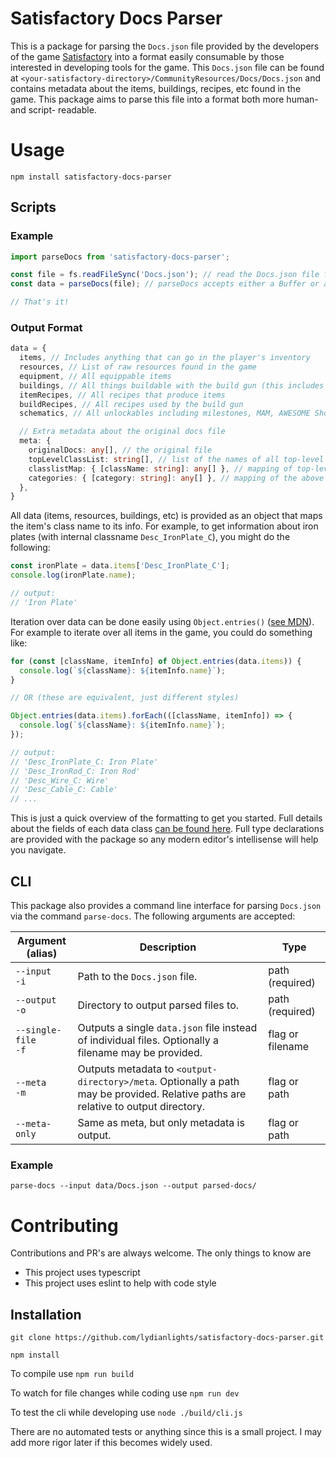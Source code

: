 # Satisfactory Docs Parser

This is a package for parsing the `Docs.json` file provided by the developers of the game [Satisfactory](https://www.satisfactorygame.com/) into a format easily consumable by those interested in developing tools for the game. This `Docs.json` file can be found at `<your-satisfactory-directory>/CommunityResources/Docs/Docs.json` and contains metadata about the items, buildings, recipes, etc found in the game. This package aims to parse this file into a format both more human- and script- readable.

# Usage
  `npm install satisfactory-docs-parser`

## Scripts

### Example
```js
import parseDocs from 'satisfactory-docs-parser';

const file = fs.readFileSync('Docs.json'); // read the Docs.json file from wherever
const data = parseDocs(file); // parseDocs accepts either a Buffer or a string

// That's it!
```

### Output Format
```ts
data = {
  items, // Includes anything that can go in the player's inventory
  resources, // List of raw resources found in the game
  equipment, // All equippable items
  buildings, // All things buildable with the build gun (this includes vehicles)
  itemRecipes, // All recipes that produce items
  buildRecipes, // All recipes used by the build gun
  schematics, // All unlockables including milestones, MAM, AWESOME Shop, hard drive researches, and misc progression

  // Extra metadata about the original docs file
  meta: {
    originalDocs: any[], // the original file
    topLevelClassList: string[], // list of the names of all top-level classes provided in Docs.json
    classlistMap: { [className: string]: any[] }, // mapping of top-level classes to their subclass lists
    categories: { [category: string]: any[] }, // mapping of the above categories (items, buildings, etc) to their subclass lists
  },
}
```

All data (items, resources, buildings, etc) is provided as an object that maps the item's class name to its info. For example, to get information about iron plates (with internal classname `Desc_IronPlate_C`), you might do the following:
```js
const ironPlate = data.items['Desc_IronPlate_C'];
console.log(ironPlate.name);

// output:
// 'Iron Plate'
```

Iteration over data can be done easily using `Object.entries()` ([see MDN](https://developer.mozilla.org/en-US/docs/Web/JavaScript/Reference/Global_Objects/Object/entries)). For example to iterate over all items in the game, you could do something like:
```js
for (const [className, itemInfo] of Object.entries(data.items)) {
  console.log(`${className}: ${itemInfo.name}`);
}

// OR (these are equivalent, just different styles)

Object.entries(data.items).forEach(([className, itemInfo]) => {
  console.log(`${className}: ${itemInfo.name}`);
});

// output:
// 'Desc_IronPlate_C: Iron Plate'
// 'Desc_IronRod_C: Iron Rod'
// 'Desc_Wire_C: Wire'
// 'Desc_Cable_C: Cable'
// ...
```

This is just a quick overview of the formatting to get you started. Full details about the fields of each data class [can be found here](TYPES.md). Full type declarations are provided with the package so any modern editor's intellisense will help you navigate.

## CLI

This package also provides a command line interface for parsing `Docs.json` via the command `parse-docs`. The following arguments are accepted:

|Argument<br>(alias)|Description|Type|
|-|-|-|
|<nobr>`--input`</nobr><br>`-i`|Path to the `Docs.json` file.|path (required)|
|<nobr>`--output`</nobr><br>`-o`|Directory to output parsed files to.|path (required)|
|<nobr>`--single-file`</nobr><br>`-f`|Outputs a single `data.json` file instead of individual files. Optionally a filename may be provided.|flag or filename|
|<nobr>`--meta`</nobr><br>`-m`|Outputs metadata to `<output-directory>/meta`. Optionally a path may be provided. Relative paths are relative to output directory.|flag or path|
|<nobr>`--meta-only`|Same as meta, but only metadata is output.|flag or path|

### Example

`parse-docs --input data/Docs.json --output parsed-docs/`

# Contributing

Contributions and PR's are always welcome. The only things to know are

- This project uses typescript
- This project uses eslint to help with code style

## Installation

`git clone https://github.com/lydianlights/satisfactory-docs-parser.git`

`npm install`

To compile use `npm run build`

To watch for file changes while coding use `npm run dev`

To test the cli while developing use `node ./build/cli.js`

There are no automated tests or anything since this is a small project. I may add more rigor later if this becomes widely used.

